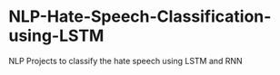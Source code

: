 # NLP-Hate-Speech-Classification-using-LSTM
NLP Projects to classify the hate speech using LSTM and RNN
